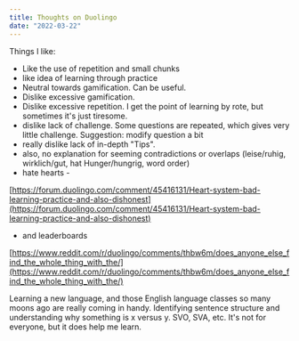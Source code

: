 ```yaml
---
title: Thoughts on Duolingo
date: "2022-03-22"
---
```


Things I like:

- Like the use of repetition and small chunks
- like idea of learning through practice
- Neutral towards gamification. Can be useful.
- Dislike excessive gamification.
- Dislike excessive repetition. I get the point of learning by rote, but sometimes it's just tiresome.
- dislike lack of challenge. Some questions are repeated, which gives very little challenge. Suggestion: modify question a bit
- really dislike lack of in-depth "Tips".
- also, no explanation for seeming contradictions or overlaps (leise/ruhig, wirklich/gut, hat Hunger/hungrig, word order)
- hate hearts -

[https://forum.duolingo.com/comment/45416131/Heart-system-bad-learning-practice-and-also-dishonest](https://forum.duolingo.com/comment/45416131/Heart-system-bad-learning-practice-and-also-dishonest)

- and leaderboards

[https://www.reddit.com/r/duolingo/comments/thbw6m/does_anyone_else_find_the_whole_thing_with_the/](https://www.reddit.com/r/duolingo/comments/thbw6m/does_anyone_else_find_the_whole_thing_with_the/)

Learning a new language, and those English language classes so many moons ago are really coming in handy. Identifying sentence structure and understanding why something is x versus y. SVO, SVA, etc. It's not for everyone, but it does help me learn.
